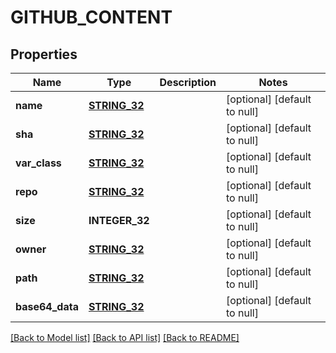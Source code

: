 # GITHUB_CONTENT

## Properties
Name | Type | Description | Notes
------------ | ------------- | ------------- | -------------
**name** | [**STRING_32**](STRING_32.md) |  | [optional] [default to null]
**sha** | [**STRING_32**](STRING_32.md) |  | [optional] [default to null]
**var_class** | [**STRING_32**](STRING_32.md) |  | [optional] [default to null]
**repo** | [**STRING_32**](STRING_32.md) |  | [optional] [default to null]
**size** | **INTEGER_32** |  | [optional] [default to null]
**owner** | [**STRING_32**](STRING_32.md) |  | [optional] [default to null]
**path** | [**STRING_32**](STRING_32.md) |  | [optional] [default to null]
**base64_data** | [**STRING_32**](STRING_32.md) |  | [optional] [default to null]

[[Back to Model list]](../README.md#documentation-for-models) [[Back to API list]](../README.md#documentation-for-api-endpoints) [[Back to README]](../README.md)


